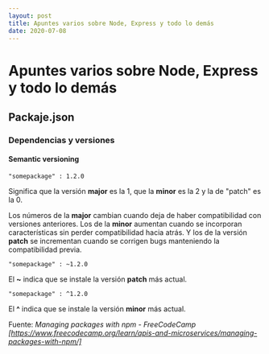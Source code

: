 ```yaml
---
layout: post
title: Apuntes varios sobre Node, Express y todo lo demás
date: 2020-07-08
---
```

# Apuntes varios sobre Node, Express y todo lo demás

## Packaje.json

### Dependencias y versiones 

#### Semantic versioning

    "somepackage" : 1.2.0

Significa que la versión **major** es la 1, que la **minor** es la 2 y la de "patch" es la 0.

Los números de la **major** cambian cuando deja de haber compatibilidad con versiones anteriores. Los de la **minor** aumentan cuando se incorporan características sin perder compatibilidad hacia atrás. Y los de la versión **patch** se incrementan cuando se corrigen bugs manteniendo la compatibilidad previa.

    "somepackage" : ~1.2.0

El **~** indica que se instale la versión **patch** más actual.

    "somepackage" : ^1.2.0

El **^** indica que se instale la versión **minor** más actual.

Fuente: *Managing packages with npm - FreeCodeCamp [https://www.freecodecamp.org/learn/apis-and-microservices/managing-packages-with-npm/]*
